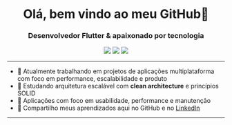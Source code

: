 <h1 align="center">Olá, bem vindo ao meu GitHub👋</h1>
<h3 align="center">Desenvolvedor Flutter & apaixonado por tecnologia</h3>

<p align="center">
  <img src="https://img.shields.io/badge/Flutter-02569B?style=for-the-badge&logo=flutter&logoColor=white"/>
  <img src="https://img.shields.io/badge/Firebase-FFCA28?style=for-the-badge&logo=firebase&logoColor=black"/>
  <img src="https://img.shields.io/badge/GitHub-181717?style=for-the-badge&logo=github&logoColor=white"/>
</p>

---

- 💼 Atualmente trabalhando em projetos de aplicações multiplataforma com foco em performance, escalabilidade e produto
- 🧠 Estudando arquitetura escalável com **clean architecture** e princípios SOLID
- 🧠 Aplicações com foco em usabilidade, performance e manutenção
- 🌱 Compartilho meus aprendizados aqui no GitHub e no [LinkedIn](https://www.linkedin.com/in/jose-ryan-victor-244b6180/)

---
<!--
### 🚀 Tecnologias que uso no dia a dia:
![Flutter](https://img.shields.io/badge/-Flutter-05122A?style=flat&logo=flutter)
![Dart](https://img.shields.io/badge/-Dart-05122A?style=flat&logo=dart)
![Firebase](https://img.shields.io/badge/-Firebase-05122A?style=flat&logo=firebase)
![Git](https://img.shields.io/badge/-Git-05122A?style=flat&logo=git)
![VS Code](https://img.shields.io/badge/-VS%20Code-05122A?style=flat&logo=visual-studio-code)

---


### 📊 GitHub Stats

<p align="center">
  <img height="180em" src="https://github-readme-stats.vercel.app/api?username=ryanvictor&show_icons=true&theme=github_dark&hide_title=true&count_private=true"/>
  <img height="180em" src="https://github-readme-stats.vercel.app/api/top-langs/?username=ryanvictor&layout=compact&langs_count=7&theme=github_dark"/>
</p>
-->


